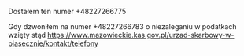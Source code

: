 Dostałem ten numer +48227266775

Gdy dzwoniłem na numer +48227266783 o niezaleganiu w podatkach wzięty stąd https://www.mazowieckie.kas.gov.pl/urzad-skarbowy-w-piasecznie/kontakt/telefony
